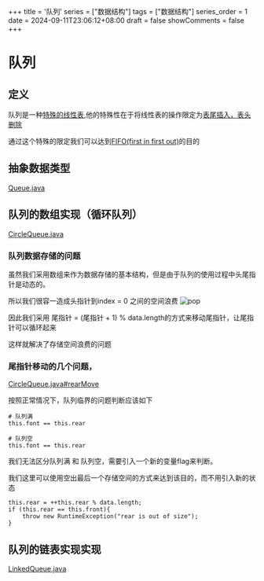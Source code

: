 +++
title = '队列'
series = ["数据结构"]
tags = ["数据结构"]
series_order = 1
date = 2024-09-11T23:06:12+08:00
draft = false
showComments = false
+++
# 队列
## 定义
队列是一种[特殊的线性表](),他的特殊性在于将线性表的操作限定为[表尾插入，表头删除]()

通过这个特殊的限定我们可以达到[FIFO(first in first out)]()的目的


## 抽象数据类型
[Queue.java](https://github.com/togally/bookLearning/blob/master/src/main/java/com/togally/structure/queue/Queue.java)

## 队列的数组实现（循环队列）
[CircleQueue.java](https://github.com/togally/bookLearning/blob/master/src/main/java/com/togally/structure/queue/CircleQueue.java)

### 队列数据存储的问题
虽然我们采用数组来作为数据存储的基本结构，但是由于队列的使用过程中头尾指针是动态的。

所以我们很容一造成头指针到index = 0 之间的空间浪费
![pop](structure/circleQueue_01.png)

因此我们采用 尾指针 = (尾指针 + 1) % data.length的方式来移动尾指针，让尾指针可以循环起来

这样就解决了存储空间浪费的问题

### 尾指针移动的几个问题，
[CircleQueue.java#rearMove](https://github.com/togally/bookLearning/blob/master/src/main/java/com/togally/structure/queue/CircleQueue.java)

按照正常情况下，队列临界的问题判断应该如下
```
# 队列满
this.font == this.rear

# 队列空
this.font == this.rear
```
我们无法区分队列满 和 队列空，需要引入一个新的变量flag来判断。

我们这里可以使用空出最后一个存储空间的方式来达到该目的，而不用引入新的状态
```
this.rear = ++this.rear % data.length;
if (this.rear == this.front){
    throw new RuntimeException("rear is out of size");
}
```

## 队列的链表实现实现
[LinkedQueue.java](https://github.com/togally/bookLearning/blob/master/src/main/java/com/togally/structure/queue/LinkedQueue.java)